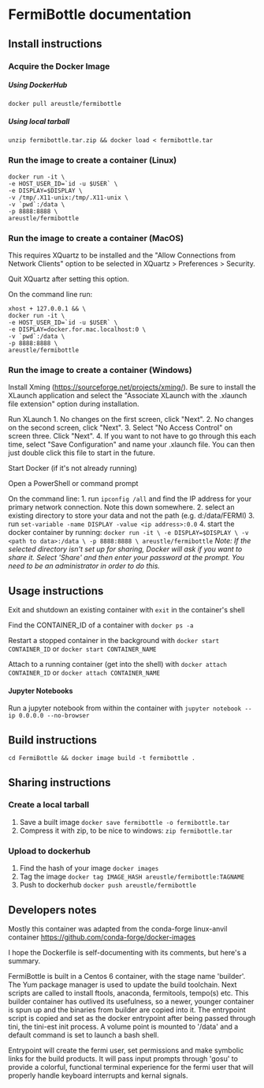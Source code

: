 # FermiBottle documentation

## Install instructions

### Acquire the Docker Image

##### Using DockerHub

`docker pull areustle/fermibottle`

##### Using local tarball

`unzip fermibottle.tar.zip && docker load < fermibottle.tar`

### Run the image to create a container (Linux)

```
docker run -it \
-e HOST_USER_ID=`id -u $USER` \
-e DISPLAY=$DISPLAY \
-v /tmp/.X11-unix:/tmp/.X11-unix \
-v `pwd`:/data \
-p 8888:8888 \
areustle/fermibottle
```

### Run the image to create a container (MacOS)
This requires XQuartz to be installed and the "Allow Connections from Network Clients" option to be selected in 
XQuartz > Preferences > Security. 

Quit XQuartz after setting this option.

On the command line run:

```
xhost + 127.0.0.1 && \
docker run -it \
-e HOST_USER_ID=`id -u $USER` \
-e DISPLAY=docker.for.mac.localhost:0 \
-v `pwd`:/data \
-p 8888:8888 \
areustle/fermibottle
```

### Run the image to create a container (Windows)
Install Xming (https://sourceforge.net/projects/xming/).  Be sure to install the XLaunch application and select the "Associate XLaunch with the .xlaunch file extension" option during installation.

Run XLaunch
	1. No changes on the first screen, click "Next".
	2. No changes on the second screen, click "Next".
	3. Select "No Access Control" on screen three.  Click "Next".
	4. If you want to not have to go through this each time, select "Save Configuration" and name your .xlaunch file.  You can then just double click this file to start in the future.

Start Docker (if it's not already running)

Open a PowerShell or command prompt

On the command line:
	1. run `ipconfig /all` and find the IP address for your primary network connection.  Note this down somewhere.
	2. select an existing directory to store your data and not the path (e.g. d:/data/FERMI)
	3. run `set-variable -name DISPLAY -value <ip address>:0.0`
	4. start the docker container by running:
	```
	docker run -it \
	  -e DISPLAY=$DISPLAY \
	  -v <path to data>:/data \
	  -p 8888:8888 \
	  areustle/fermibottle
	```
	*Note: If the selected directory isn't set up for sharing, Docker will ask if you want to share it.  Select 'Share' and then enter your password at the prompt.  You need to be an administrator
	in order to do this.*


## Usage instructions

Exit and shutdown an existing container with `exit` in the container's shell

Find the CONTAINER_ID of a container with `docker ps -a`

Restart a stopped container in the background with `docker start CONTAINER_ID` or `docker start CONTAINER_NAME`

Attach to a running container (get into the shell) with `docker attach CONTAINER_ID` or `docker attach CONTAINER_NAME`

#### Jupyter Notebooks

Run a jupyter notebook from within the container with 
`jupyter notebook --ip 0.0.0.0 --no-browser`

## Build instructions

`cd FermiBottle && docker image build -t fermibottle .`

## Sharing instructions

### Create a local tarball

 1. Save a built image `docker save fermibottle -o fermibottle.tar`
 1. Compress it with zip, to be nice to windows: `zip fermibottle.tar`

### Upload to dockerhub 

 1. Find the hash of your image `docker images`
 1. Tag the image `docker tag IMAGE_HASH areustle/fermibottle:TAGNAME`
 1. Push to dockerhub `docker push areustle/fermibottle`


## Developers notes

Mostly this container was adapted from the conda-forge linux-anvil container
https://github.com/conda-forge/docker-images

I hope the Dockerfile is self-documenting with its comments, but here's a
summary.

FermiBottle is built in a Centos 6 container, with the stage name 'builder'.
The Yum package manager is used to update the build toolchain. Next scripts are
called to install ftools, anaconda, fermitools, tempo(s) etc. This builder
container has outlived its usefulness, so a newer, younger container is 
spun up and the binaries from builder are copied into it. The entrypoint script 
is copied and set as the docker entrypoint after being passed through tini, the
tini-est init process. A volume point is mounted to '/data' and a default
command is set to launch a bash shell.

Entrypoint will create the fermi user, set permissions and make symbolic
links for the build products. It will pass input prompts through 'gosu' to
provide a colorful, functional terminal experience for the fermi user that will 
properly handle keyboard interrupts and kernal signals.

